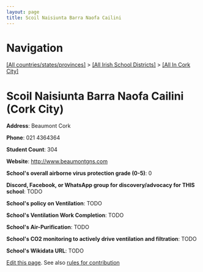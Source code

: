 ```yaml
---
layout: page
title: Scoil Naisiunta Barra Naofa Cailini
---
```

# Navigation

[[All countries/states/provinces]](../../..) > [[All Irish School Districts]](../..) > [[All In Cork City]](..)

# Scoil Naisiunta Barra Naofa Cailini (Cork City)

**Address**: Beaumont Cork

**Phone**: 021 4364364

**Student Count**: 304

**Website**: <http://www.beaumontgns.com>

**School's overall airborne virus protection grade (0-5)**: 0

**Discord, Facebook, or WhatsApp group for discovery/advocacy for THIS school**: TODO

**School's policy on Ventilation**: TODO

**School's Ventilation Work Completion**: TODO

**School's Air-Purification**: TODO

**School's CO2 monitoring to actively drive ventilation and filtration**: TODO

**School's Wikidata URL**: TODO


[Edit this page](https://github.com/ventilate-schools/Ireland/edit/main/./Cork_City/Scoil_Naisiunta_Barra_Naofa_Cailini.md). See also [rules for contribution](../../../contribution-rules/)